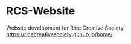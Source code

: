 # RCS-Website
Website development for Rice Creative Society. https://ricecreativesociety.github.io/home/
